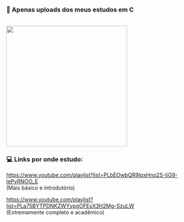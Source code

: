 ### 🌼 Apenas uploads dos meus estudos em C
<br>
<div align="left">
<img height="320" src="https://i.pinimg.com/564x/93/29/d4/9329d4e5deec35031262179d6b7d6a4c.jpg"/>
</div>
  
### 💻 Links por onde estudo: 
https://www.youtube.com/playlist?list=PLbEOwbQR9lqxHno2S-IiG9-lePyRNOO_E 
<br>
(Mais básico e introdutório)

https://www.youtube.com/playlist?list=PLa75BYTPDNKZWYypgOFEsX3H2Mg-SzuLW 
<br>
(Extremamente completo e acadêmico)


